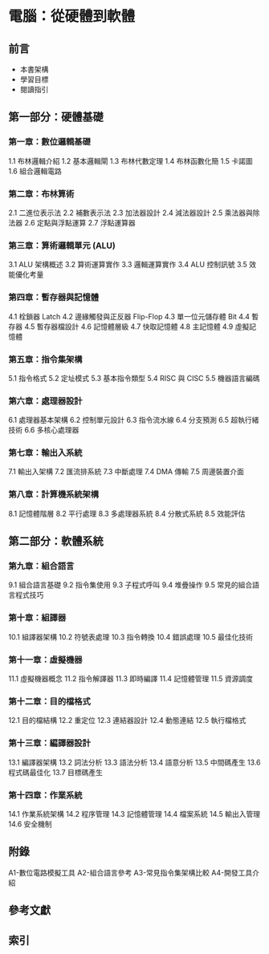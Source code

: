 # 電腦：從硬體到軟體

## 前言
- 本書架構
- 學習目標
- 閱讀指引

## 第一部分：硬體基礎

### 第一章：數位邏輯基礎
1.1 布林邏輯介紹
1.2 基本邏輯閘
1.3 布林代數定理
1.4 布林函數化簡
1.5 卡諾圖
1.6 組合邏輯電路

### 第二章：布林算術
2.1 二進位表示法
2.2 補數表示法
2.3 加法器設計
2.4 減法器設計
2.5 乘法器與除法器
2.6 定點與浮點運算
2.7 浮點運算器

### 第三章：算術邏輯單元 (ALU)
3.1 ALU 架構概述
3.2 算術運算實作
3.3 邏輯運算實作
3.4 ALU 控制訊號
3.5 效能優化考量

### 第四章：暫存器與記憶體
4.1 栓鎖器 Latch
4.2 邊緣觸發與正反器 Flip-Flop
4.3 單一位元儲存體 Bit
4.4 暫存器
4.5 暫存器檔設計
4.6 記憶體層級
4.7 快取記憶體
4.8 主記憶體
4.9 虛擬記憶體

### 第五章：指令集架構
5.1 指令格式
5.2 定址模式
5.3 基本指令類型
5.4 RISC 與 CISC
5.5 機器語言編碼

### 第六章：處理器設計
6.1 處理器基本架構
6.2 控制單元設計
6.3 指令流水線
6.4 分支預測
6.5 超執行緒技術
6.6 多核心處理器

### 第七章：輸出入系統
7.1 輸出入架構
7.2 匯流排系統
7.3 中斷處理
7.4 DMA 傳輸
7.5 周邊裝置介面

### 第八章：計算機系統架構
8.1 記憶體階層
8.2 平行處理
8.3 多處理器系統
8.4 分散式系統
8.5 效能評估

## 第二部分：軟體系統

### 第九章：組合語言
9.1 組合語言基礎
9.2 指令集使用
9.3 子程式呼叫
9.4 堆疊操作
9.5 常見的組合語言程式技巧

### 第十章：組譯器
10.1 組譯器架構
10.2 符號表處理
10.3 指令轉換
10.4 錯誤處理
10.5 最佳化技術

### 第十一章：虛擬機器
11.1 虛擬機器概念
11.2 指令解譯器
11.3 即時編譯
11.4 記憶體管理
11.5 資源調度

### 第十二章：目的檔格式
12.1 目的檔結構
12.2 重定位
12.3 連結器設計
12.4 動態連結
12.5 執行檔格式

### 第十三章：編譯器設計
13.1 編譯器架構
13.2 詞法分析
13.3 語法分析
13.4 語意分析
13.5 中間碼產生
13.6 程式碼最佳化
13.7 目標碼產生

### 第十四章：作業系統
14.1 作業系統架構
14.2 程序管理
14.3 記憶體管理
14.4 檔案系統
14.5 輸出入管理
14.6 安全機制

## 附錄
A1-數位電路模擬工具
A2-組合語言參考
A3-常見指令集架構比較
A4-開發工具介紹

## 參考文獻

## 索引